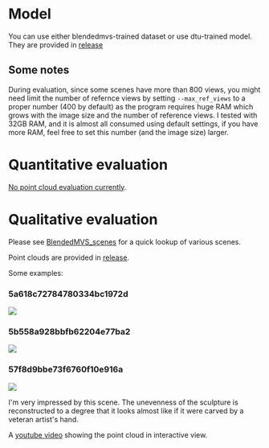 # Model

You can use either blendedmvs-trained dataset or use dtu-trained model. They are provided in [release](https://github.com/kwea123/CasMVSNet_pl/releases)

## Some notes
During evaluation, since some scenes have more than 800 views, you might need limit the number of refernce views by setting `--max_ref_views` to a proper number (400 by default) as the program requires huge RAM which grows with the image size and the number of reference views. I tested with 32GB RAM, and it is almost all consumed using default settings, if you have more RAM, feel free to set this number (and the image size) larger.

# Quantitative evaluation

[No point cloud evaluation currently](https://github.com/YoYo000/BlendedMVS/issues/4).

# Qualitative evaluation

Please see [BlendedMVS_scenes](https://github.com/kwea123/BlendedMVS_scenes) for a quick lookup of various scenes.

Point clouds are provided in [release](https://github.com/kwea123/CasMVSNet_pl/releases).

Some examples:

### 5a618c72784780334bc1972d
![](../../assets/5a618c72784780334bc1972d.png)

### 5b558a928bbfb62204e77ba2
![](../../assets/5b558a928bbfb62204e77ba2.png)

### 57f8d9bbe73f6760f10e916a
![](../../assets/57f8d9bbe73f6760f10e916a.png)

I'm very impressed by this scene. The unevenness of the sculpture is reconstructed to a degree that it looks almost like if it were carved by a veteran artist's hand.

A [youtube video](https://youtu.be/-54sf5aVt4Y) showing the point cloud in interactive view.
